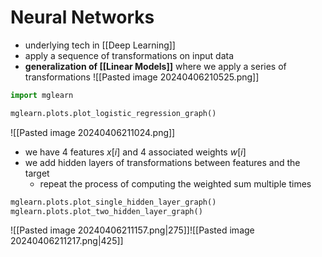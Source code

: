 # Neural Networks
- underlying tech in [[Deep Learning]]
- apply a sequence of transformations on input data
- **generalization of [[Linear Models]]** where we apply a series of transformations
![[Pasted image 20240406210525.png]]

```python
import mglearn

mglearn.plots.plot_logistic_regression_graph()
```
![[Pasted image 20240406211024.png]]
- we have 4 features $x[i]$ and 4 associated weights $w[i]$
- we add hidden layers of transformations between features and the target
	- repeat the process of computing the weighted sum multiple times
```python
mglearn.plots.plot_single_hidden_layer_graph()
mglearn.plots.plot_two_hidden_layer_graph()
```
![[Pasted image 20240406211157.png|275]]![[Pasted image 20240406211217.png|425]]
